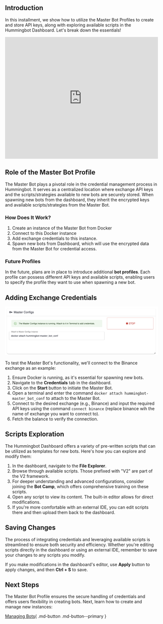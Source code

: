 ## Introduction

In this installment, we show how to utilize the Master Bot Profiles to create and store API keys, along with exploring available scripts in the Hummingbot Dashboard. Let's break down the essentials!

<iframe style="width:100%; min-height:400px;" src="https://www.youtube.com/embed/MPQTnlDXPno?si=7Ouo4OtS2Qh5VN_b" frameborder="0" allow="accelerometer; autoplay; encrypted-media; gyroscope; picture-in-picture" allowfullscreen></iframe>

## Role of the Master Bot Profile

The Master Bot plays a pivotal role in the credential management process in Hummingbot. It serves as a centralized location where exchange API keys and the scripts/strategies available to new bots are securely stored. When spawning new bots from the dashboard, they inherit the encrypted keys and available scripts/strategies from the Master Bot.

### How Does It Work?

1. Create an instance of the Master Bot from Docker
2. Connect to this Docker instance
3. Add exchange credentials to this instance.
4. Spawn new bots from Dashboard, which will use the encrypted data from the Master Bot for credential access.

### Future Profiles 

In the future, plans are in place to introduce additional **bot profiles**. Each profile can possess different API keys and available scripts, enabling users to specify the profile they want to use when spawning a new bot.

## Adding Exchange Credentials

![](master-bot.png)

To test the Master Bot's functionality, we'll connect to the Binance exchange as an example:

1. Ensure Docker is running, as it's essential for spawning new bots.
2. Navigate to the **Credentials** tab in the dashboard.
3. Click on the **Start** button to initiate the Master Bot.
4. Open a terminal and enter the command `docker attach hummingbot-master_bot_conf` to attach to the Master Bot.
5. Connect to the desired exchange (e.g., Binance) and input the required API keys using the command `connect binance` (replace binance wih the name of exchange you want to connect to).
6. Fetch the balance to verify the connection.

## Scripts Exploration

The Hummingbot Dashboard offers a variety of pre-written scripts that can be utilized as templates for new bots. Here's how you can explore and modify them:

1. In the dashboard, navigate to the **File Explorer**.
2. Browse through available scripts. Those prefixed with "V2" are part of the V2 framework.
3. For deeper understanding and advanced configurations, consider joining the **Bot Camp**, which offers comprehensive training on these scripts.
4. Open any script to view its content. The built-in editor allows for direct modifications.
5. If you're more comfortable with an external IDE, you can edit scripts there and then upload them back to the dashboard.

## Saving Changes

The process of integrating credentials and leveraging available scripts is streamlined to ensure both security and efficiency. Whether you're editing scripts directly in the dashboard or using an external IDE, remember to save your changes to any scripts you modify.

If you make modifications in the dashboard's editor, use **Apply** button to apply changes, and then **Ctrl + S** to save.

## Next Steps

The Master Bot Profile ensures the secure handling of credentials and offers users flexibility in creating bots. Next, learn how to create and manage new instances:

[Managing Bots](4-managing-bots.md){ .md-button .md-button--primary }



